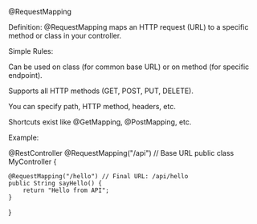 @RequestMapping

Definition:
@RequestMapping maps an HTTP request (URL) to a specific method or class in your controller.

Simple Rules:

Can be used on class (for common base URL) or on method (for specific endpoint).

Supports all HTTP methods (GET, POST, PUT, DELETE).

You can specify path, HTTP method, headers, etc.

Shortcuts exist like @GetMapping, @PostMapping, etc.

Example:

@RestController
@RequestMapping("/api") // Base URL
public class MyController {

    @RequestMapping("/hello") // Final URL: /api/hello
    public String sayHello() {
        return "Hello from API";
    }
}
